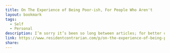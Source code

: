 ```yaml
---
title: On The Experience of Being Poor-ish, For People Who Aren't
layout: bookmark
tags:
  - Self
  - Personal
description: I’m sorry it’s been so long between articles; for better or worse writing here is something that I do for fun, and sometimes work and family get in the way. In this case, I was spending a lot of time trying to learn SQL; you will be pleased to note I am now able to pad my resume with “Intermediate Database Language Skills” with the best of them.
link: https://www.residentcontrarian.com/p/on-the-experience-of-being-poor-ish
share:
---
```


